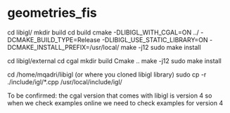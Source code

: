 # geometries_fis

cd libigl/
mkdir build
cd build
cmake -DLIBIGL_WITH_CGAL=ON ../ -DCMAKE_BUILD_TYPE=Release          -DLIBIGL_USE_STATIC_LIBRARY=ON          -DCMAKE_INSTALL_PREFIX=/usr/local/
make -j12
sudo make install

cd libigl/external
cd cgal
mkdir build
Cmake ..
make -j12
sudo make install


cd /home/mqadri/libigl (or where you cloned libigl library)
sudo cp -r ./include/igl/*.cpp /usr/local/include/igl/


To be confirmed: the cgal version that comes with libigl is version 4 so when we check examples online we need to check examples for version 4



